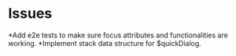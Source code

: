Issues
======

*Add e2e tests to make sure focus attributes and functionalities are working. 
*Implement stack data structure for $quickDialog.
